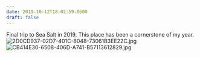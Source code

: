 ```yaml
---
date: 2019-10-12T18:02:59-0600
draft: false
---
```


Final trip to Sea Salt in 2019\. This place has been a cornerstone of my year. ![2D0CD937-02D7-401C-8048-73061B3EE22C.jpg](https://ianwhitney.micro.blog/uploads/2019/29e82a6242.jpg) ![CB414E30-6508-406D-A741-B57113612829.jpg](https://ianwhitney.micro.blog/uploads/2019/58f0dd5439.jpg)

